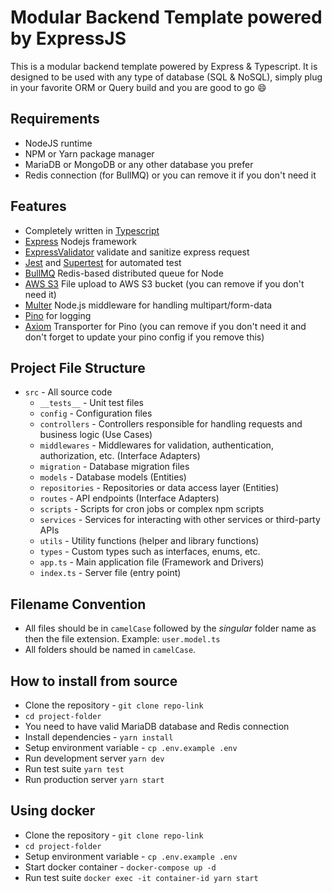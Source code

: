 # Modular Backend Template powered by ExpressJS
This is a modular backend template powered by Express & Typescript. It is designed to be used with any type of database (SQL & NoSQL), simply plug in your favorite ORM or Query build and you are good to go :smile:

## Requirements
- NodeJS runtime
- NPM or Yarn package manager
- MariaDB or MongoDB or any other database you prefer
- Redis connection (for BullMQ) or you can remove it if you don't need it

## Features
- Completely written in [Typescript](https://typescriptlang.org/)
- [Express](https://expressjs.com/) Nodejs framework
- [ExpressValidator](https://express-validator.github.io/docs) validate and sanitize express request
- [Jest](https://jestjs.io) and [Supertest](https://www.npmjs.com/package/supertest) for automated test
- [BullMQ](https://docs.bullmq.io/) Redis-based distributed queue for Node
- [AWS S3](https://aws.amazon.com/s3/) File upload to AWS S3 bucket (you can remove if you don't need it)
- [Multer](https://github.com/expressjs/multer#readme) Node.js middleware for handling multipart/form-data
- [Pino](https://getpino.io/) for logging
- [Axiom](https://axiom.co/) Transporter for Pino (you can remove if you don't need it and don't forget to update your pino config if you remove this)

## Project File Structure
- `src` - All source code
  - `__tests__` - Unit test files
  - `config` - Configuration files
  - `controllers` - Controllers responsible for handling requests and business logic (Use Cases)
  - `middlewares` - Middlewares for validation, authentication, authorization, etc. (Interface Adapters)
  - `migration` - Database migration files
  - `models` - Database models (Entities)
  - `repositories` - Repositories or data access layer (Entities)
  - `routes` - API endpoints (Interface Adapters)
  - `scripts` - Scripts for cron jobs or complex npm scripts
  - `services` - Services for interacting with other services or third-party APIs
  - `utils` - Utility functions (helper and library functions)
  - `types` - Custom types such as interfaces, enums, etc.
  - `app.ts` - Main application file (Framework and Drivers)
  - `index.ts` - Server file (entry point)

## Filename Convention
- All files should be in `camelCase` followed by the _singular_ folder name as then the file extension. Example: `user.model.ts` 
- All folders should be named in `camelCase`.

## How to install from source
- Clone the repository - `git clone repo-link`
- `cd project-folder`
- You need to have valid MariaDB database and Redis connection
- Install dependencies - `yarn install`
- Setup environment variable - `cp .env.example .env`
- Run development server `yarn dev`
- Run test suite `yarn test`
- Run production server `yarn start`

## Using docker
- Clone the repository - `git clone repo-link`
- `cd project-folder`
- Setup environment variable - `cp .env.example .env`
- Start docker container - `docker-compose up -d`
- Run test suite `docker exec -it container-id yarn start`
